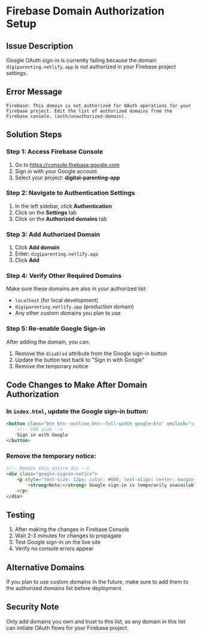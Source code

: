# Firebase Domain Authorization Setup

## Issue Description
Google OAuth sign-in is currently failing because the domain `digiparenting.netlify.app` is not authorized in your Firebase project settings.

## Error Message
```
Firebase: This domain is not authorized for OAuth operations for your Firebase project. Edit the list of authorized domains from the Firebase console. (auth/unauthorized-domain).
```

## Solution Steps

### Step 1: Access Firebase Console
1. Go to https://console.firebase.google.com
2. Sign in with your Google account
3. Select your project: **digital-parenting-app**

### Step 2: Navigate to Authentication Settings
1. In the left sidebar, click **Authentication**
2. Click on the **Settings** tab
3. Click on the **Authorized domains** tab

### Step 3: Add Authorized Domain
1. Click **Add domain**
2. Enter: `digiparenting.netlify.app`
3. Click **Add**

### Step 4: Verify Other Required Domains
Make sure these domains are also in your authorized list:
- `localhost` (for local development)
- `digiparenting.netlify.app` (production domain)
- Any other custom domains you plan to use

### Step 5: Re-enable Google Sign-in
After adding the domain, you can:
1. Remove the `disabled` attribute from the Google sign-in button
2. Update the button text back to "Sign in with Google"
3. Remove the temporary notice

## Code Changes to Make After Domain Authorization

### In `index.html`, update the Google sign-in button:
```html
<button class="btn btn--outline btn--full-width google-btn" onclick="signInWithGoogle()">
    <!-- SVG icon -->
    Sign in with Google
</button>
```

### Remove the temporary notice:
```html
<!-- Remove this entire div -->
<div class="google-signin-notice">
    <p style="font-size: 12px; color: #666; text-align: center; margin-bottom: 10px;">
        <strong>Note:</strong> Google sign-in is temporarily unavailable. Please use email sign-in above.
    </p>
</div>
```

## Testing
1. After making the changes in Firebase Console
2. Wait 2-3 minutes for changes to propagate
3. Test Google sign-in on the live site
4. Verify no console errors appear

## Alternative Domains
If you plan to use custom domains in the future, make sure to add them to the authorized domains list before deployment.

## Security Note
Only add domains you own and trust to this list, as any domain in this list can initiate OAuth flows for your Firebase project.
